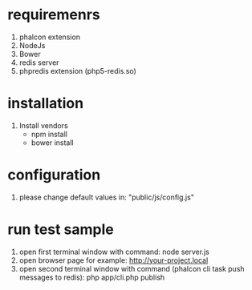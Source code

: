 # requiremenrs

1. phalcon extension
2. NodeJs
3. Bower
3. redis server
4. phpredis extension (php5-redis.so)

# installation

1. Install vendors
    * npm install 
    * bower install

# configuration

1. please change default values in: "public/js/config.js"

# run test sample

1. open first terminal window with command: node server.js
2. open browser page for example: http://your-project.local
3. open second terminal window with command (phalcon cli task push messages to redis): php app/cli.php publish


    